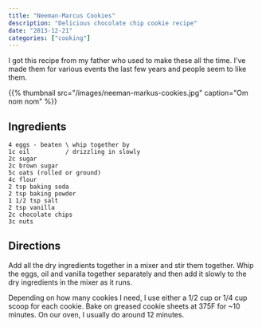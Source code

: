 ```yaml
---
title: "Neeman-Marcus Cookies"
description: "Delicious chocolate chip cookie recipe"
date: "2013-12-21"
categories: ["cooking"]
---
```


I got this recipe from my father who used to make these all the time.
I've made them for various events the last few years and people seem
to like them.

{{% thumbnail src="/images/neeman-markus-cookies.jpg" caption="Om nom nom" %}}

## Ingredients

    4 eggs - beaten \ whip together by
	1c oil          / drizzling in slowly
	2c sugar
	2c brown sugar
	5c oats (rolled or ground)
	4c flour
	2 tsp baking soda
	2 tsp baking powder
	1 1/2 tsp salt
	2 tsp vanilla
	2c chocolate chips
	3c nuts

## Directions

Add all the dry ingredients together in a mixer and stir them
together.  Whip the eggs, oil and vanilla together separately and then
add it slowly to the dry ingredients in the mixer as it runs.

Depending on how many cookies I need, I use either a 1/2 cup or 1/4
cup scoop for each cookie.  Bake on greased cookie sheets at 375F for
~10 minutes.  On our oven, I usually do around 12 minutes.
